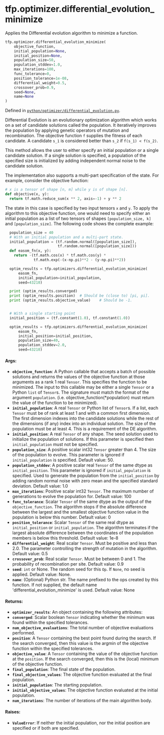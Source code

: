 <div itemscope itemtype="http://developers.google.com/ReferenceObject">
<meta itemprop="name" content="tfp.optimizer.differential_evolution_minimize" />
<meta itemprop="path" content="Stable" />
</div>

# tfp.optimizer.differential_evolution_minimize

Applies the Differential evolution algorithm to minimize a function.

``` python
tfp.optimizer.differential_evolution_minimize(
    objective_function,
    initial_population=None,
    initial_position=None,
    population_size=50,
    population_stddev=1.0,
    max_iterations=100,
    func_tolerance=0,
    position_tolerance=1e-08,
    differential_weight=0.5,
    crossover_prob=0.9,
    seed=None,
    name=None
)
```



Defined in [`python/optimizer/differential_evolution.py`](https://github.com/tensorflow/probability/tree/master/tensorflow_probability/python/optimizer/differential_evolution.py).

<!-- Placeholder for "Used in" -->

Differential Evolution is an evolutionary optimization algorithm which works
on a set of candidate solutions called the population. It iteratively
improves the population by applying genetic operators of mutation and
recombination. The objective function `f` supplies the fitness of each
candidate. A candidate `s_1` is considered better than `s_2` if
`f(s_1) < f(s_2)`.

This method allows the user to either specify an initial population or a
single candidate solution. If a single solution is specified, a population
of the specified size is initialized by adding independent normal noise
to the candidate solution.

The implementation also supports a multi-part specification of the state. For
example, consider the objective function:

```python
# x is a tensor of shape [n, m] while y is of shape [n].
def objective(x, y):
  return tf.math.reduce_sum(x ** 2, axis=-1) + y ** 2
```
The state in this case is specified by two input tensors `x` and `y`. To
apply the algorithm to this objective function, one would need to specify
either an initial population as a list of two tensors of shapes
`[population_size, k]` and `[population_size]`. The following code shows the
complete example:

```python
  population_size = 40
  # With an initial population and a multi-part state.
  initial_population = (tf.random.normal([population_size]),
                        tf.random.normal([population_size]))
  def easom_fn(x, y):
    return -(tf.math.cos(x) * tf.math.cos(y) *
             tf.math.exp(-(x-np.pi)**2 - (y-np.pi)**2))

  optim_results = tfp.optimizers.differential_evolution_minimize(
      easom_fn,
      initial_population=initial_population,
      seed=43210)

  print (optim_results.converged)
  print (optim_results.position)  # Should be (close to) [pi, pi].
  print (optim_results.objective_value)    # Should be -1.


  # With a single starting point
  initial_position = (tf.constant(1.0), tf.constant(1.0))

  optim_results = tfp.optimizers.differential_evolution_minimize(
      easom_fn,
      initial_position=initial_position,
      population_size=40,
      population_stddev=2.0,
      seed=43210)
```

#### Args:

* <b>`objective_function`</b>: A Python callable that accepts a batch of possible
    solutions and returns the values of the objective function at those
    arguments as a rank 1 real `Tensor`. This specifies the function to be
    minimized. The input to this callable may be either a single `Tensor`
    or a Python `list` of `Tensor`s. The signature must match the format of
    the argument `population`. (i.e. objective_function(*population) must
    return the value of the function to be minimized).
* <b>`initial_population`</b>: A real `Tensor` or Python list of `Tensor`s.
    If a list, each `Tensor` must be of rank at least 1 and with a common
    first dimension. The first dimension indexes into the candidate solutions
    while the rest of the dimensions (if any) index into an individual
    solution. The size of the population must be at least 4. This is a
    requirement of the DE algorithm.
* <b>`initial_position`</b>: A real `Tensor` of any shape. The seed solution used
    to initialize the population of solutions. If this parameter is specified
    then `initial_population` must not be specified.
* <b>`population_size`</b>: A positive scalar int32 `Tensor` greater than 4. The
    size of the population to evolve. This parameter is ignored if
    `initial_population` is specified.
    Default value: 50.
* <b>`population_stddev`</b>: A positive scalar real `Tensor` of the same dtype
    as `initial_position`. This parameter is ignored if `initial_population`
    is specified. Used to generate the population from the `initial_position`
    by adding random normal noise with zero mean and the specified standard
    deviation.
    Default value: 1.0
* <b>`max_iterations`</b>: Positive scalar int32 `Tensor`. The maximum number of
    generations to evolve the population for.
    Default value: 100
* <b>`func_tolerance`</b>: Scalar `Tensor` of the same dtype as the output of the
    `objective_function`. The algorithm stops if the absolute difference
    between the largest and the smallest objective function value in the
    population is below this number.
    Default value: 0
* <b>`position_tolerance`</b>: Scalar `Tensor` of the same real dtype as
    `initial_position` or `initial_population`. The algorithm terminates if
    the largest absolute difference between the coordinates of the population
    members is below this threshold.
    Default value: 1e-8
* <b>`differential_weight`</b>: Real scalar `Tensor`. Must be positive and less than
    2.0. The parameter controlling the strength of mutation in the algorithm.
    Default value: 0.5
* <b>`crossover_prob`</b>: Real scalar `Tensor`. Must be between 0 and 1. The
    probability of recombination per site.
    Default value: 0.9
* <b>`seed`</b>: `int` or None. The random seed for this `Op`. If `None`, no seed is
    applied.
    Default value: None.
* <b>`name`</b>: (Optional) Python str. The name prefixed to the ops created by this
    function. If not supplied, the default name
    'differential_evolution_minimize' is used.
    Default value: None


#### Returns:

* <b>`optimizer_results`</b>: An object containing the following attributes:
* <b>`converged`</b>: Scalar boolean `Tensor` indicating whether the minimum was
      found within the specified tolerances.
* <b>`num_objective_evaluations`</b>: The total number of objective
      evaluations performed.
* <b>`position`</b>: A `Tensor` containing the best point found during the search.
      If the search converged, then this value is the argmin of the
      objective function within the specified tolerances.
* <b>`objective_value`</b>: A `Tensor` containing the value of the objective
      function at the `position`. If the search
      converged, then this is the (local) minimum of
      the objective function.
* <b>`final_population`</b>: The final state of the population.
* <b>`final_objective_values`</b>: The objective function evaluated at the
      final population.
* <b>`initial_population`</b>: The starting population.
* <b>`initial_objective_values`</b>: The objective function evaluated at the
      initial population.
* <b>`num_iterations`</b>: The number of iterations of the main algorithm body.


#### Raises:

* <b>`ValueError`</b>: If neither the initial population, nor the initial position
    are specified or if both are specified.